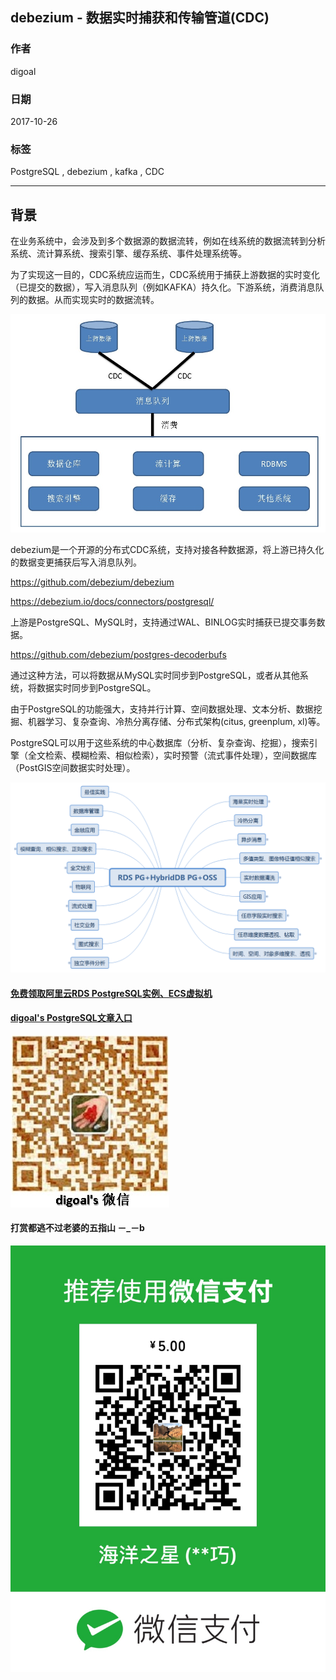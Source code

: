 ## debezium - 数据实时捕获和传输管道(CDC)  
                                   
### 作者                  
digoal                  
                  
### 日期                   
2017-10-26                  
                    
### 标签                  
PostgreSQL , debezium , kafka , CDC   
                              
----                              
                               
## 背景   
在业务系统中，会涉及到多个数据源的数据流转，例如在线系统的数据流转到分析系统、流计算系统、搜索引擎、缓存系统、事件处理系统等。  
  
为了实现这一目的，CDC系统应运而生，CDC系统用于捕获上游数据的实时变化（已提交的数据），写入消息队列（例如KAFKA）持久化。下游系统，消费消息队列的数据。从而实现实时的数据流转。  
  
![pic](20171026_01_pic_001.jpg)  
  
debezium是一个开源的分布式CDC系统，支持对接各种数据源，将上游已持久化的数据变更捕获后写入消息队列。  
  
https://github.com/debezium/debezium  
  
https://debezium.io/docs/connectors/postgresql/   
  
上游是PostgreSQL、MySQL时，支持通过WAL、BINLOG实时捕获已提交事务数据。  
  
https://github.com/debezium/postgres-decoderbufs  
  
通过这种方法，可以将数据从MySQL实时同步到PostgreSQL，或者从其他系统，将数据实时同步到PostgreSQL。  
  
由于PostgreSQL的功能强大，支持并行计算、空间数据处理、文本分析、数据挖掘、机器学习、复杂查询、冷热分离存储、分布式架构(citus, greenplum, xl)等。  
  
PostgreSQL可以用于这些系统的中心数据库（分析、复杂查询、挖掘），搜索引擎（全文检索、模糊检索、相似检索），实时预警（流式事件处理），空间数据库（PostGIS空间数据实时处理）。  
  
![pic](../201706/20170601_02_pic_002.png)  
  
  
  
  
  
  
  
  
  
  
  
  
  
  
  
#### [免费领取阿里云RDS PostgreSQL实例、ECS虚拟机](https://free.aliyun.com/ "57258f76c37864c6e6d23383d05714ea")
  
  
#### [digoal's PostgreSQL文章入口](https://github.com/digoal/blog/blob/master/README.md "22709685feb7cab07d30f30387f0a9ae")
  
  
![digoal's weixin](../pic/digoal_weixin.jpg "f7ad92eeba24523fd47a6e1a0e691b59")
  
  
  
  
  
  
#### 打赏都逃不过老婆的五指山 －_－b  
![wife's weixin ds](../pic/wife_weixin_ds.jpg "acd5cce1a143ef1d6931b1956457bc9f")
  
